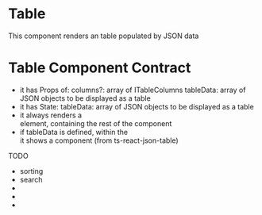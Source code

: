 # Table

This component renders an table populated by JSON data

# Table Component Contract

* it has Props of:
	columns?: array of ITableColumns
	tableData: array of JSON objects to be displayed as a table
* it has State:
	tableData: array of JSON objects to be displayed as a table
* it always renders a <div> element, containing the rest of the component
* if tableData is defined, within the <div> it shows a <JsonTable> component (from ts-react-json-table)

TODO

* sorting
* search
*
*
*